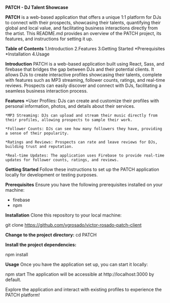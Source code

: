 **PATCH - DJ Talent Showcase**

**PATCH** 
is a web-based application that offers a unique 1:1 platform for DJs to connect with their prospects, showcasing their talents, quantifying their global and local value, and facilitating business interactions directly from the artist. This README.md provides an overview of the PATCH project, its features, and instructions for setting it up.

**Table of Contents**
1.Introduction
2.Features
3.Getting Started
    *Prerequisites
    *Installation
4.Usage

**Introduction**
PATCH is a web-based application built using React, Sass, and firebase that bridges the gap between DJs and their potential clients. It allows DJs to create interactive profiles showcasing their talents, complete with features such as MP3 streaming, follower counts, ratings, and real-time reviews. Prospects can easily discover and connect with DJs, facilitating a seamless business interaction process.

**Features**
    *User Profiles: DJs can create and customize their profiles with personal information, photos, and details about their services.

    *MP3 Streaming: DJs can upload and stream their music directly from their profiles, allowing prospects to sample their work.

    *Follower Counts: DJs can see how many followers they have, providing a sense of their popularity.

    *Ratings and Reviews: Prospects can rate and leave reviews for DJs, building trust and reputation.

    *Real-time Updates: The application uses Firebase to provide real-time updates for follower counts, ratings, and reviews.

**Getting Started**
Follow these instructions to set up the PATCH application locally for development or testing purposes.

**Prerequisites**
Ensure you have the following prerequisites installed on your machine:

* firebase
* npm

**Installation**
Clone this repository to your local machine:

git clone https://github.com/vgrosado/victor-rosado-patch-client

**Change to the project directory:**
cd PATCH

**Install the project dependencies:**

npm install

**Usage**
Once you have the application set up, you can start it locally:

npm start
The application will be accessible at http://localhost:3000 by default.

Explore the application and interact with existing profiles to experience the PATCH platform!
